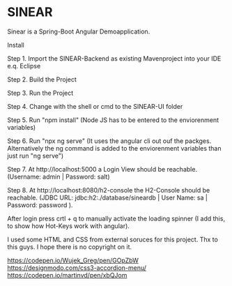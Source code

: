 # SINEAR
Sinear is a Spring-Boot Angular Demoapplication. 


Install

 Step 1. Import the SINEAR-Backend as existing Mavenproject into your IDE e.q. Eclipse
 
 Step 2. Build the Project
 
 Step 3. Run the Project
 
 
 Step 4. Change with the shell or cmd to the SINEAR-UI folder
 
 Step 5. Run "npm install" (Node JS has to be entered to the enviorenment variables)
 
 Step 6. Run "npx ng serve" (It uses the angular cli out ouf the packges. Alternatively the ng command is added to the enviorenment                variables than just run "ng serve")
 
 
 Step 7. At http://localhost:5000 a Login View should be reachable. (Username: admin | Password: salt)
 
 Step 8. At http://localhost:8080/h2-console the H2-Console should be reachable. (JDBC URL: jdbc:h2:./database/sineardb | User Name: sa            | Password: password ).
 
 
 After login press crtl + q to manually activate the loading spinner (I add this, to show how Hot-Keys work with angular).
 
 I used some HTML and CSS from external soruces for this project. Thx to this guys. I hope there is no copyright on it.
 
 https://codepen.io/Wujek_Greg/pen/GOpZbW
 https://designmodo.com/css3-accordion-menu/
 https://codepen.io/martinvd/pen/xbQJom
 
